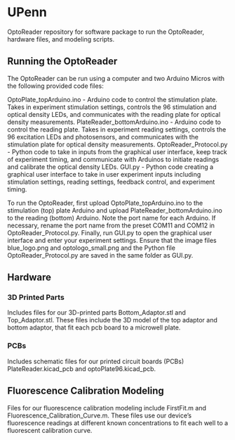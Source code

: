 # UPenn

OptoReader repository for software package to run the OptoReader, hardware files, and modeling scripts.

## Running the OptoReader

The OptoReader can be run using a computer and two Arduino Micros with the following provided code files: 

OptoPlate_topArduino.ino - Arduino code to control the stimulation plate. Takes in experiment stimulation settings, controls the 96 stimulation and optical density LEDs, and communicates with the reading plate for optical density measurements.
PlateReader_bottomArduino.ino - Arduino code to control the reading plate. Takes in experiment reading settings, controls the 96 excitation LEDs and photosensors, and communicates with the stimulation plate for optical density measurements. 
OptoReader_Protocol.py - Python code to take in inputs from the graphical user interface, keep track of experiment timing, and communicate with Arduinos to initiate readings and calibrate the optical density LEDs.
GUI.py - Python code creating a graphical user interface to take in user experiment inputs including stimulation settings, reading settings, feedback control, and experiment timing.

To run the OptoReader, first upload OptoPlate_topArduino.ino to the stimulation (top) plate Arduino and upload PlateReader_bottomArduino.ino to the reading (bottom) Arduino. Note the port name for each Arduino. If necessary, rename the port name from the preset COM11 and COM12 in OptoReader_Protocol.py. Finally, run GUI.py to open the graphical user interface and enter your experiment settings. Ensure that the image files blue_logo.png and optologo_small.png and the Python file OptoReader_Protocol.py are saved in the same folder as GUI.py.

## Hardware

### 3D Printed Parts
Includes files for our 3D-printed parts Bottom_Adaptor.stl and Top_Adaptor.stl. These files include the 3D model of the top adaptor and bottom adaptor, that fit each pcb board to a microwell plate.

### PCBs
Includes schematic files for our printed circuit boards (PCBs) PlateReader.kicad_pcb and optoPlate96.kicad_pcb. 

## Fluorescence Calibration Modeling

Files for our fluorescence calibration modeling include FirstFit.m and Fluorescence_Calibration_Curve.m. These files use our device’s fluorescence readings at different known concentrations to fit each well to a fluorescent calibration curve.

